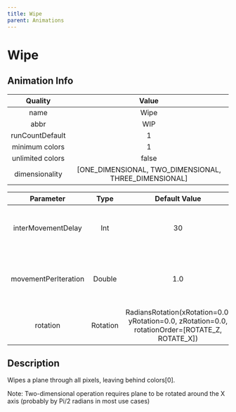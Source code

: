 ```yaml
---
title: Wipe
parent: Animations
---
```


<!-- THIS FILE IS AUTOMATICALLY GENERATED -->
<!-- MAKE CHANGES TO THE AnimationInfo INSTANCE ASSOCIATED WITH THIS ANIMATION -->

# Wipe

## Animation Info

|Quality|Value|
|:-:|:-:|
|name|Wipe|
|abbr|WIP|
|runCountDefault|1|
|minimum colors|1|
|unlimited colors|false|
|dimensionality|[ONE_DIMENSIONAL, TWO_DIMENSIONAL, THREE_DIMENSIONAL]|

|Parameter|Type|Default Value|Description|
|:-:|:-:|:-:|:-:|
|interMovementDelay|Int|30|Delay between movements in the animation|
|movementPerIteration|Double|1.0|How far to move during each iteration of the animation|
|rotation|Rotation|RadiansRotation(xRotation=0.0, yRotation=0.0, zRotation=0.0, rotationOrder=[ROTATE_Z, ROTATE_X])|Rotation of the plane around the XYZ axes|

## Description
Wipes a plane through all pixels, leaving behind colors[0].

Note: Two-dimensional operation requires plane to be rotated around the X axis (probably by Pi/2 radians in most use cases)


